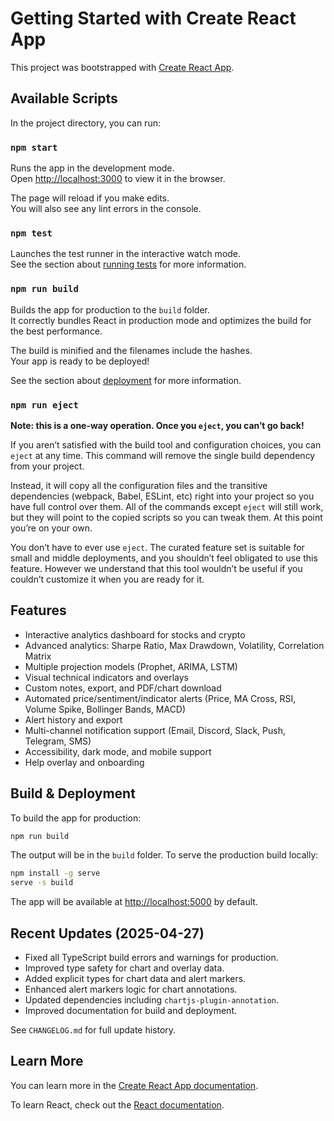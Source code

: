 # Getting Started with Create React App

This project was bootstrapped with [Create React App](https://github.com/facebook/create-react-app).

## Available Scripts

In the project directory, you can run:

### `npm start`

Runs the app in the development mode.\
Open [http://localhost:3000](http://localhost:3000) to view it in the browser.

The page will reload if you make edits.\
You will also see any lint errors in the console.

### `npm test`

Launches the test runner in the interactive watch mode.\
See the section about [running tests](https://facebook.github.io/create-react-app/docs/running-tests) for more information.

### `npm run build`

Builds the app for production to the `build` folder.\
It correctly bundles React in production mode and optimizes the build for the best performance.

The build is minified and the filenames include the hashes.\
Your app is ready to be deployed!

See the section about [deployment](https://facebook.github.io/create-react-app/docs/deployment) for more information.

### `npm run eject`

**Note: this is a one-way operation. Once you `eject`, you can’t go back!**

If you aren’t satisfied with the build tool and configuration choices, you can `eject` at any time. This command will remove the single build dependency from your project.

Instead, it will copy all the configuration files and the transitive dependencies (webpack, Babel, ESLint, etc) right into your project so you have full control over them. All of the commands except `eject` will still work, but they will point to the copied scripts so you can tweak them. At this point you’re on your own.

You don’t have to ever use `eject`. The curated feature set is suitable for small and middle deployments, and you shouldn’t feel obligated to use this feature. However we understand that this tool wouldn’t be useful if you couldn’t customize it when you are ready for it.

## Features

- Interactive analytics dashboard for stocks and crypto
- Advanced analytics: Sharpe Ratio, Max Drawdown, Volatility, Correlation Matrix
- Multiple projection models (Prophet, ARIMA, LSTM)
- Visual technical indicators and overlays
- Custom notes, export, and PDF/chart download
- Automated price/sentiment/indicator alerts (Price, MA Cross, RSI, Volume Spike, Bollinger Bands, MACD)
- Alert history and export
- Multi-channel notification support (Email, Discord, Slack, Push, Telegram, SMS)
- Accessibility, dark mode, and mobile support
- Help overlay and onboarding

## Build & Deployment

To build the app for production:

```sh
npm run build
```

The output will be in the `build` folder. To serve the production build locally:

```sh
npm install -g serve
serve -s build
```

The app will be available at [http://localhost:5000](http://localhost:5000) by default.

## Recent Updates (2025-04-27)

- Fixed all TypeScript build errors and warnings for production.
- Improved type safety for chart and overlay data.
- Added explicit types for chart data and alert markers.
- Enhanced alert markers logic for chart annotations.
- Updated dependencies including `chartjs-plugin-annotation`.
- Improved documentation for build and deployment.

See `CHANGELOG.md` for full update history.

## Learn More

You can learn more in the [Create React App documentation](https://facebook.github.io/create-react-app/docs/getting-started).

To learn React, check out the [React documentation](https://reactjs.org/).
